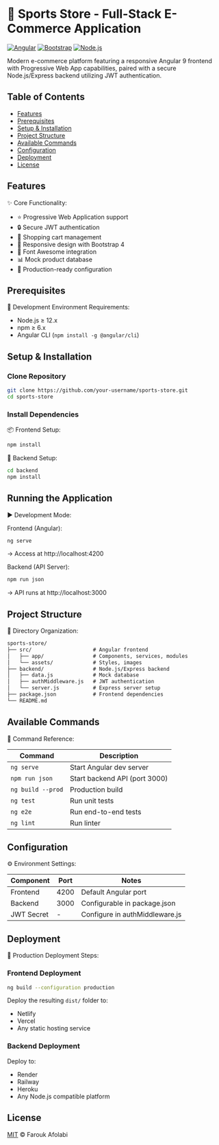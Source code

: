 # 🏪 Sports Store - Full-Stack E-Commerce Application

[![Angular](https://img.shields.io/badge/Angular-9-red?logo=angular)](https://angular.io/)
[![Bootstrap](https://img.shields.io/badge/Bootstrap-4-blue?logo=bootstrap)](https://getbootstrap.com/)
[![Node.js](https://img.shields.io/badge/Node.js-Express-green?logo=node.js)](https://nodejs.org/)

Modern e-commerce platform featuring a responsive Angular 9 frontend with Progressive Web App capabilities, paired with a secure Node.js/Express backend utilizing JWT authentication.

## Table of Contents

- [Features](#features)
- [Prerequisites](#prerequisites)
- [Setup & Installation](#setup--installation)
- [Project Structure](#project-structure)
- [Available Commands](#available-commands)
- [Configuration](#configuration)
- [Deployment](#deployment)
- [License](#license)

## Features

✨ Core Functionality:
- ⭐ Progressive Web Application support
- 🔒 Secure JWT authentication
- 🛒 Shopping cart management
- 📱 Responsive design with Bootstrap 4
- 🎯 Font Awesome integration
- 📊 Mock product database
- 🚀 Production-ready configuration

## Prerequisites

🔧 Development Environment Requirements:
- Node.js ≥ 12.x
- npm ≥ 6.x
- Angular CLI (`npm install -g @angular/cli`)

## Setup & Installation

### Clone Repository

```bash
git clone https://github.com/your-username/sports-store.git
cd sports-store
```

### Install Dependencies

📦 Frontend Setup:
```bash
npm install
```

🔧 Backend Setup:
```bash
cd backend
npm install
```

## Running the Application

▶️ Development Mode:

Frontend (Angular):
```bash
ng serve
```
→ Access at http://localhost:4200

Backend (API Server):
```bash
npm run json
```
→ API runs at http://localhost:3000

## Project Structure

📁 Directory Organization:
```markdown
sports-store/
├── src/                    # Angular frontend
│   ├── app/                # Components, services, modules
│   └── assets/             # Styles, images
├── backend/                # Node.js/Express backend
│   ├── data.js             # Mock database
│   ├── authMiddleware.js   # JWT authentication
│   └── server.js           # Express server setup
├── package.json            # Frontend dependencies
└── README.md
```

## Available Commands

🔄 Command Reference:

| Command | Description |
| --- | --- |
| `ng serve` | Start Angular dev server |
| `npm run json` | Start backend API (port 3000) |
| `ng build --prod` | Production build |
| `ng test` | Run unit tests |
| `ng e2e` | Run end-to-end tests |
| `ng lint` | Run linter |

## Configuration

⚙️ Environment Settings:

| Component | Port | Notes |
| --- | --- | --- |
| Frontend | 4200 | Default Angular port |
| Backend | 3000 | Configurable in package.json |
| JWT Secret | - | Configure in authMiddleware.js |

## Deployment

🚀 Production Deployment Steps:

### Frontend Deployment

```bash
ng build --configuration production
```

Deploy the resulting `dist/` folder to:
- Netlify
- Vercel
- Any static hosting service

### Backend Deployment

Deploy to:
- Render
- Railway
- Heroku
- Any Node.js compatible platform

## License

[MIT](LICENSE) © Farouk Afolabi 
####

